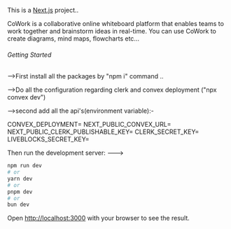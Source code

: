 This is a [Next.js](https://nextjs.org/) project..

CoWork is a collaborative online whiteboard platform that enables teams to work together and brainstorm ideas in real-time. You can use CoWork to create diagrams, mind maps, flowcharts etc...

###### Getting Started

-->First install all the packages by "npm i" command ..

-->Do all the configuration regarding clerk and convex deployment ("npx convex dev")

-->second add all the api's(environment variable):-

CONVEX_DEPLOYMENT=
NEXT_PUBLIC_CONVEX_URL=
NEXT_PUBLIC_CLERK_PUBLISHABLE_KEY=
CLERK_SECRET_KEY=
LIVEBLOCKS_SECRET_KEY=


Then run the development server:
--->
```bash
npm run dev
# or
yarn dev
# or
pnpm dev
# or
bun dev
```

Open [http://localhost:3000](http://localhost:3000) with your browser to see the result.



